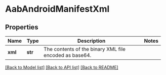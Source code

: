 # AabAndroidManifestXml

## Properties
Name | Type | Description | Notes
------------ | ------------- | ------------- | -------------
**xml** | **str** | The contents of the binary XML file encoded as base64. | 

[[Back to Model list]](../README.md#documentation-for-models) [[Back to API list]](../README.md#documentation-for-api-endpoints) [[Back to README]](../README.md)

